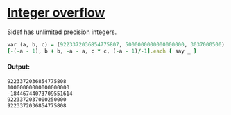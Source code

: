 [1]: http://rosettacode.org/wiki/Integer_overflow

# [Integer overflow][1]

Sidef has unlimited precision integers.

```ruby
var (a, b, c) = (9223372036854775807, 5000000000000000000, 3037000500)
[-(-a - 1), b + b, -a - a, c * c, (-a - 1)/-1].each { say _ }
```

#### Output:
```
9223372036854775808
10000000000000000000
-18446744073709551614
9223372037000250000
9223372036854775808
```
